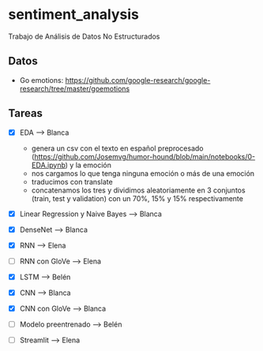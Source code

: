 # sentiment_analysis
Trabajo de Análisis de Datos No Estructurados

## Datos
- Go emotions: https://github.com/google-research/google-research/tree/master/goemotions

## Tareas
- [X] EDA --> Blanca
    - genera un csv con el texto en español preprocesado (https://github.com/Josemvg/humor-hound/blob/main/notebooks/0-EDA.ipynb) y la emoción
    - nos cargamos lo que tenga ninguna emoción o más de una emoción
    - traducimos con translate
    - concatenamos los tres y dividimos aleatoriamente en 3 conjuntos (train, test y validation) con un 70%, 15% y 15% respectivamente
- [X] Linear Regression y Naive Bayes --> Blanca
- [X] DenseNet --> Blanca
- [X] RNN --> Elena
- [ ] RNN con GloVe --> Elena
- [X] LSTM --> Belén
- [X] CNN --> Blanca
- [X] CNN con GloVe --> Blanca
- [ ] Modelo preentrenado --> Belén
- [ ] Streamlit --> Elena
  
